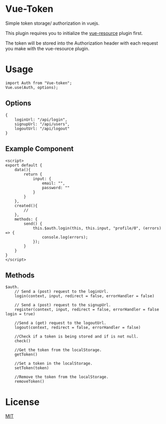 # Vue-Token
Simple token storage/ authorization in vuejs.

This plugin requires you to initialize the [vue-resource](https://github.com/vuejs/vue-resource) plugin first.

The token will be stored into the Authorization header with each request you make with the vue-resource plugin.

# Usage

	import Auth from "Vue-token";
	Vue.use(Auth, options);

## Options

	{
		loginUrl: "/api/login", 
		signupUrl: "/api/users", 
		logoutUrl: "/api/logout"
	}

## Example Component

	<script>
	export default {
		data(){
			return {
				input: {
					email: "",
					password: ""
				}
			}
		},
		created(){
			//
		},
		methods: {
			send() {
            	this.$auth.login(this, this.input, "profile/0", (errors) => {
					console.log(errors);
            	});
            }
		}
	}
	</script>

## Methods
	$auth.
		// Send a (post) request to the loginUrl.
		login(context, input, redirect = false, errorHandler = false)
			
		// Send a (post) request to the signupUrl.
		register(context, input, redirect = false, errorHandler = false login = true)
			
		//Send a (get) request to the logoutUrl.
		logout(context, redirect = false, errorHandler = false)
			
		//Check if a token is being stored and if is not null.
		check()
			
		//Get the token from the localStorage.
		getToken()
			
		//Set a token in the localStorage.
		setToken(token)
			
		//Remove the token from the localStorage.
		removeToken()

# License
[MIT](https://github.com/joostlawerman/Vue-Token/blob/master/LICENSE)